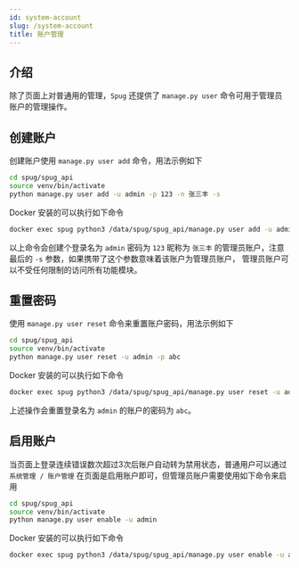 ```yaml
---
id: system-account
slug: /system-account
title: 账户管理
---
```


## 介绍

除了页面上对普通用的管理，`Spug` 还提供了 `manage.py user` 命令可用于管理员账户的管理操作。

## 创建账户
创建账户使用 `manage.py user add` 命令，用法示例如下
```bash
cd spug/spug_api
source venv/bin/activate
python manage.py user add -u admin -p 123 -n 张三丰 -s
```
Docker 安装的可以执行如下命令
```bash
docker exec spug python3 /data/spug/spug_api/manage.py user add -u admin -p 123 -n 张三丰 -s
```
以上命令会创建个登录名为 `admin` 密码为 `123` 昵称为 `张三丰` 的管理员账户，注意最后的 `-s` 参数，如果携带了这个参数意味着该账户为管理员账户，
管理员账户可以不受任何限制的访问所有功能模块。

## 重置密码
使用 `manage.py user reset` 命令来重置账户密码，用法示例如下
```bash
cd spug/spug_api
source venv/bin/activate
python manage.py user reset -u admin -p abc
```
Docker 安装的可以执行如下命令
```bash
docker exec spug python3 /data/spug/spug_api/manage.py user reset -u admin -p abc
```
上述操作会重置登录名为 `admin` 的账户的密码为 `abc`。

## 启用账户
当页面上登录连续错误数次超过3次后账户自动转为禁用状态，普通用户可以通过 `系统管理 / 账户管理` 在页面是启用账户即可，但管理员账户需要使用如下命令来启用
```bash
cd spug/spug_api
source venv/bin/activate
python manage.py user enable -u admin
```
Docker 安装的可以执行如下命令
```bash
docker exec spug python3 /data/spug/spug_api/manage.py user enable -u admin
```
